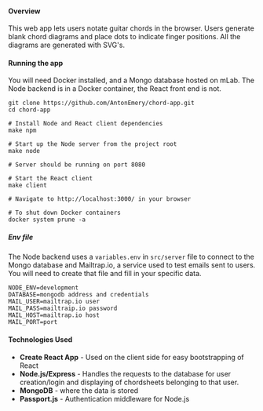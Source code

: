 #### Overview
This web app lets users notate guitar chords in the browser. Users generate blank chord diagrams and place dots to indicate finger positions. All the diagrams are generated with SVG's.

#### Running the app
You will need Docker installed, and a Mongo database hosted on mLab.
The Node backend is in a Docker container, the React front end is not.
````
git clone https://github.com/AntonEmery/chord-app.git
cd chord-app

# Install Node and React client dependencies
make npm

# Start up the Node server from the project root
make node

# Server should be running on port 8080

# Start the React client
make client

# Navigate to http://localhost:3000/ in your browser

# To shut down Docker containers
docker system prune -a
````
##### Env file
The Node backend uses a `variables.env` in `src/server` file to connect to the Mongo database and Mailtrap.io, a service used to test emails sent to users.  You will need to create that file and fill in your specific data.
````
NODE_ENV=development
DATABASE=mongodb address and credentials
MAIL_USER=mailtrap.io user
MAIL_PASS=mailtraip.io password
MAIL_HOST=mailtrap.io host
MAIL_PORT=port
````

#### Technologies Used
  - **Create React App** - Used on the client side for easy bootstrapping of React
  - **Node.js/Express** - Handles the requests to the database for user creation/login and displaying of chordsheets belonging to that user.
  - **MongoDB** - where the data is stored
  - **Passport.js** - Authentication middleware for Node.js


